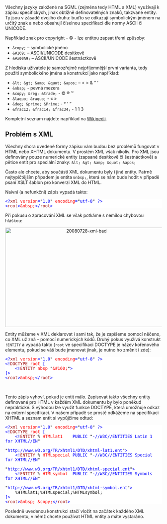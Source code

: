 <!-- dcterms:identifier = aspnetcz#205 -->
<!-- dcterms:title = Jak na HTML entity v XML dokumentech -->
<!-- dcterms:abstract = Všechny jazyky založené na SGML (zejména tedy HTML a XML) využívají k zápisu specifických, jinak obtížně definovatelných znaků, takzvané entity. Ty jsou v zásadě dvojího druhu: buďto se odkazují symbolickým jménem na určitý znak a nebo obsahují číselnou specifikaci dle normy ASCII či UNICODE. Z hlediska uživatele jsou samozřejmě nejjednodušší entity se symbolickým jménem. Ty ale XML nativně nepodporuje a je nutno použít speciální trik. -->
<!-- np9:categoryId = 1 -->
<!-- x4w:category = IT -->
<!-- np9:authorId = 1 -->
<!-- np9:authorEmail = michal.valasek@altairis.cz -->
<!-- dcterms:creator = Michal Altair Valášek -->
<!-- dcterms:created = 2008-07-28T07:00:00+02:00 -->
<!-- dcterms:date = 2008-07-28T07:00:00+02:00 -->

<p>Všechny jazyky založené na SGML (zejména tedy HTML a XML) využívají k zápisu specifických, jinak obtížně definovatelných znaků, takzvané entity. Ty jsou v zásadě dvojího druhu: buďto se odkazují symbolickým jménem na určitý znak a nebo obsahují číselnou specifikaci dle normy ASCII či UNICODE.</p>
<p>Například znak pro copyright - © - lze entitou zapsat třemi způsoby:</p>
<ul>
    <li><code>&amp;copy;</code> – symbolické jméno </li>
    <li><code>&amp;#169;</code> – ASCII/UNICODE desítkově </li>
    <li><code>&amp;#x00A9;</code> – ASCII/UNICODE šestnáctkově </li>
</ul>
<p>Z hlediska uživatele je samozřejmě nejpříjemnější první varianta, tedy použití symbolického jména a konstrukcí jako například: </p>
<ul>
    <li><code>&amp;lt; &amp;gt; &amp;amp; &amp;quot; &amp;apos;</code> – &lt; &gt; &amp; “ ‘ </li>
    <li><code>&amp;nbsp;</code> - pevná mezera </li>
    <li><code>&amp;copy; &amp;reg; &amp;trade;</code> - © ® ™ </li>
    <li><code>&amp;laquo; &amp;raquo;</code> - « » </li>
    <li><code>&amp;deg; &amp;prime; &amp;Prime;</code> - ° ' ” </li>
    <li><code>&amp;frac12; &amp;frac14; &amp;frac34;</code> - 1 1 3 </li>
</ul>
<p>Kompletní seznam najdete například na <a href="http://en.wikipedia.org/wiki/List_of_XML_and_HTML_character_entity_references">Wikipedii</a>.</p>
<h2>Problém s XML</h2>
<p>Všechny shora uvedené formy zápisu vám budou bez problémů fungovat v HTML nebo XHTML dokumentu. V prostém XML však nikoliv. Pro XML jsou definovány pouze numerické entity (zapsané desítkově či šestnáctkově) a pětice entit pro speciální znaky: <code>&amp;lt; &amp;gt; &amp;amp; &amp;quot; &amp;apos;</code></p>
<p>Často ale chcete, aby součástí XML dokumentu byly i jiné entity. Patrně nejtypičtějším případem je entita <code>&amp;nbsp;</code>, která se nám bude hodit v případě psaní XSLT šablon pro konverzi XML do HTML.</p>
<p>Naivní (a nefunkční) zápis vypadá takto:</p>
<div style="font-size: 10pt; background: white; color: black; font-family: consolas, monospace">
<p style="margin: 0px"><span style="color: #0000ff">&lt;?</span><span style="color: #a31515">xml</span><span style="color: #0000ff"> </span><span style="color: #ff0000">version</span><span style="color: #0000ff">=</span>"<span style="color: #0000ff">1.0</span>"<span style="color: #0000ff"> </span><span style="color: #ff0000">encoding</span><span style="color: #0000ff">=</span>"<span style="color: #0000ff">utf-8</span>"<span style="color: #0000ff"> ?&gt;</span></p>
<p style="margin: 0px"><span style="color: #0000ff">&lt;</span><span style="color: #a31515">root</span><span style="color: #0000ff">&gt;</span><span style="color: #ff0000">&amp;nbsp;</span><span style="color: #0000ff">&lt;/</span><span style="color: #a31515">root</span><span style="color: #0000ff">&gt;</span></p>
</div>
<p>Při pokusu o zpracování XML se však potkáme s nemilou chybovou hláškou:</p>
<p style="text-align: center"><img width="507" height="320" style="border-top-width: 0px; border-left-width: 0px; border-bottom-width: 0px; border-right-width: 0px" title="20080728-xml-bad" border="0" alt="20080728-xml-bad" src="https://www.cdn.altairis.cz/Blog/2008/20080728-20080728-xml-bad_6.png"></p>
<p>Entity můžeme v XML deklarovat i sami tak, že je zapíšeme pomocí něčeno, co XML už zná – pomocí numerických kódů. Druhý pokus využívá konstrukt <code>!ENTITY</code> a vypadá takto (<code>root</code> ve specifikaci DOCTYPE je název kořenového elementu, pokud se váš bude jmenovat jinak, je nutno ho změnit i zde):</p>
<div style="font-size: 10pt; background: white; color: black; font-family: consolas, monospace">
<p style="margin: 0px"><span style="color: #0000ff">&lt;?</span><span style="color: #a31515">xml</span><span style="color: #0000ff"> </span><span style="color: #ff0000">version</span><span style="color: #0000ff">=</span>"<span style="color: #0000ff">1.0</span>"<span style="color: #0000ff"> </span><span style="color: #ff0000">encoding</span><span style="color: #0000ff">=</span>"<span style="color: #0000ff">utf-8</span>"<span style="color: #0000ff"> ?&gt;</span></p>
<p style="margin: 0px"><span style="color: #0000ff">&lt;!</span><span style="color: #a31515">DOCTYPE</span><span style="color: #0000ff"> </span><span style="color: #ff0000">root</span><span style="color: #0000ff"> [</span></p>
<p style="margin: 0px"><span style="color: #0000ff">    &lt;!</span><span style="color: #a31515">ENTITY</span><span style="color: #0000ff"> </span><span style="color: #ff0000">nbsp</span><span style="color: #0000ff"> </span>"<span style="color: #ff0000">&amp;#160;</span>"<span style="color: #0000ff">&gt;</span></p>
<p style="margin: 0px"><span style="color: #0000ff">]&gt;</span></p>
<p style="margin: 0px"><span style="color: #0000ff">&lt;</span><span style="color: #a31515">root</span><span style="color: #0000ff">&gt;</span><span style="color: #ff0000">&amp;nbsp;</span><span style="color: #0000ff">&lt;/</span><span style="color: #a31515">root</span><span style="color: #0000ff">&gt;</span></p>
</div>
<p>&nbsp;</p>
<p>Tento zápis vyhoví, pokud je entit málo. Zapisovat takto všechny entity definované pro HTML v každém XML dokumentu by bylo poněkud nepraktické. S výhodou lze využít funkce DOCTYPE, která umožňuje odkaz na externí specifikaci. V našem případě se prostě odkážeme na specifikaci XHTML a seznam entit si vypůjčíme odtud:</p>
<div style="font-size: 10pt; background: white; color: black; font-family: consolas, monospace">
<p style="margin: 0px"><span style="color: #0000ff">&lt;?</span><span style="color: #a31515">xml</span><span style="color: #0000ff"> </span><span style="color: #ff0000">version</span><span style="color: #0000ff">=</span>"<span style="color: #0000ff">1.0</span>"<span style="color: #0000ff"> </span><span style="color: #ff0000">encoding</span><span style="color: #0000ff">=</span>"<span style="color: #0000ff">utf-8</span>"<span style="color: #0000ff"> ?&gt;</span></p>
<p style="margin: 0px"><span style="color: #0000ff">&lt;!</span><span style="color: #a31515">DOCTYPE</span><span style="color: #0000ff"> </span><span style="color: #ff0000">root</span><span style="color: #0000ff"> [</span></p>
<p style="margin: 0px"><span style="color: #0000ff">    &lt;!</span><span style="color: #a31515">ENTITY</span><span style="color: #0000ff"> </span>%<span style="color: #0000ff"> </span><span style="color: #ff0000">HTMLlat1</span><span style="color: #0000ff">    PUBLIC </span>"<span style="color: #0000ff">-//W3C//ENTITIES Latin 1 for XHTML//EN</span>"</p>
<p style="margin: 0px"><span style="color: #0000ff">                           </span>"<span style="color: #0000ff">http://www.w3.org/TR/xhtml1/DTD/xhtml-lat1.ent</span>"<span style="color: #0000ff">&gt;</span></p>
<p style="margin: 0px">    <span style="color: #0000ff">&lt;!</span><span style="color: #a31515">ENTITY</span><span style="color: #0000ff"> </span>%<span style="color: #0000ff"> </span><span style="color: #ff0000">HTMLspecial</span><span style="color: #0000ff"> PUBLIC </span>"<span style="color: #0000ff">-//W3C//ENTITIES Special for XHTML//EN</span>"</p>
<p style="margin: 0px"><span style="color: #0000ff">                           </span>"<span style="color: #0000ff">http://www.w3.org/TR/xhtml1/DTD/xhtml-special.ent</span>"<span style="color: #0000ff">&gt;</span></p>
<p style="margin: 0px">    <span style="color: #0000ff">&lt;!</span><span style="color: #a31515">ENTITY</span><span style="color: #0000ff"> </span>%<span style="color: #0000ff"> </span><span style="color: #ff0000">HTMLsymbol</span><span style="color: #0000ff">  PUBLIC </span>"<span style="color: #0000ff">-//W3C//ENTITIES Symbols for XHTML//EN</span>"<span style="color: #0000ff"> </span></p>
<p style="margin: 0px"><span style="color: #0000ff">                           </span>"<span style="color: #0000ff">http://www.w3.org/TR/xhtml1/DTD/xhtml-symbol.ent</span>"<span style="color: #0000ff">&gt;</span></p>
<p style="margin: 0px">    %HTMLlat1;%HTMLspecial;%HTMLsymbol;</p>
<p style="margin: 0px"><span style="color: #0000ff">]&gt;</span></p>
<p style="margin: 0px"><span style="color: #0000ff">&lt;</span><span style="color: #a31515">root</span><span style="color: #0000ff">&gt;</span><span style="color: #ff0000">&amp;nbsp;</span><span style="color: #0000ff"> </span><span style="color: #ff0000">&amp;copy;</span><span style="color: #0000ff">&lt;/</span><span style="color: #a31515">root</span><span style="color: #0000ff">&gt;</span></p>
</div>
<p>Posledně uvedenou konstrukci stačí vložit na začátek každého XML dokumentu, v němž chcete používat HTML entity a máte vystaráno.</p>
